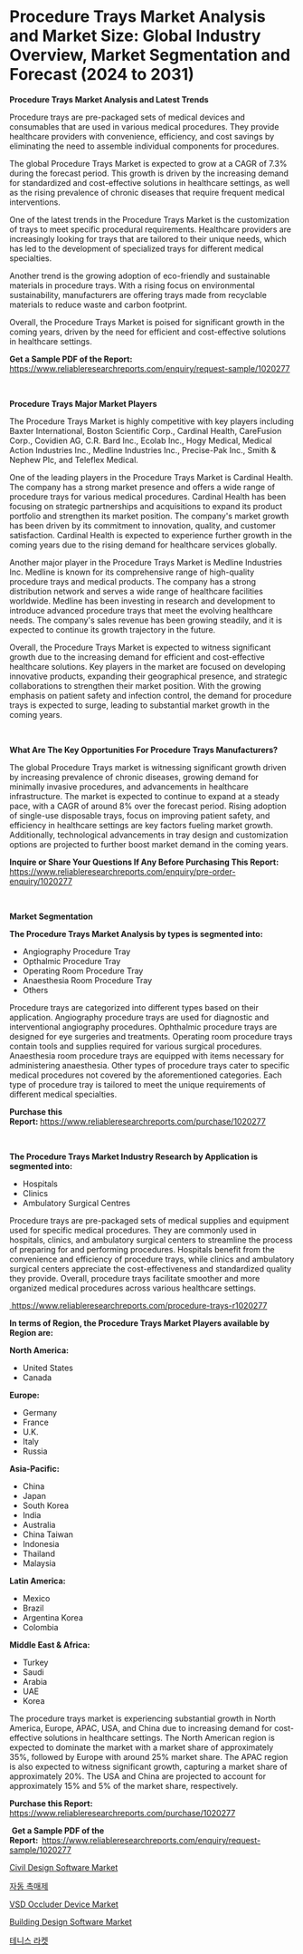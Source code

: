 <p><h1>Procedure Trays Market Analysis and Market Size: Global Industry Overview, Market Segmentation and Forecast (2024 to 2031)</h1></p><p><strong>Procedure Trays Market Analysis and Latest Trends</strong></p>
<p><p>Procedure trays are pre-packaged sets of medical devices and consumables that are used in various medical procedures. They provide healthcare providers with convenience, efficiency, and cost savings by eliminating the need to assemble individual components for procedures.</p><p>The global Procedure Trays Market is expected to grow at a CAGR of 7.3% during the forecast period. This growth is driven by the increasing demand for standardized and cost-effective solutions in healthcare settings, as well as the rising prevalence of chronic diseases that require frequent medical interventions.</p><p>One of the latest trends in the Procedure Trays Market is the customization of trays to meet specific procedural requirements. Healthcare providers are increasingly looking for trays that are tailored to their unique needs, which has led to the development of specialized trays for different medical specialties.</p><p>Another trend is the growing adoption of eco-friendly and sustainable materials in procedure trays. With a rising focus on environmental sustainability, manufacturers are offering trays made from recyclable materials to reduce waste and carbon footprint.</p><p>Overall, the Procedure Trays Market is poised for significant growth in the coming years, driven by the need for efficient and cost-effective solutions in healthcare settings.</p></p>
<p><strong>Get a Sample PDF of the Report:&nbsp;</strong> <a href="https://www.reliableresearchreports.com/enquiry/request-sample/1020277">https://www.reliableresearchreports.com/enquiry/request-sample/1020277</a></p>
<p>&nbsp;</p>
<p><strong>Procedure Trays Major Market Players</strong></p>
<p><p>The Procedure Trays Market is highly competitive with key players including Baxter International, Boston Scientific Corp., Cardinal Health, CareFusion Corp., Covidien AG, C.R. Bard Inc., Ecolab Inc., Hogy Medical, Medical Action Industries Inc., Medline Industries Inc., Precise-Pak Inc., Smith & Nephew Plc, and Teleflex Medical.</p><p>One of the leading players in the Procedure Trays Market is Cardinal Health. The company has a strong market presence and offers a wide range of procedure trays for various medical procedures. Cardinal Health has been focusing on strategic partnerships and acquisitions to expand its product portfolio and strengthen its market position. The company's market growth has been driven by its commitment to innovation, quality, and customer satisfaction. Cardinal Health is expected to experience further growth in the coming years due to the rising demand for healthcare services globally.</p><p>Another major player in the Procedure Trays Market is Medline Industries Inc. Medline is known for its comprehensive range of high-quality procedure trays and medical products. The company has a strong distribution network and serves a wide range of healthcare facilities worldwide. Medline has been investing in research and development to introduce advanced procedure trays that meet the evolving healthcare needs. The company's sales revenue has been growing steadily, and it is expected to continue its growth trajectory in the future.</p><p>Overall, the Procedure Trays Market is expected to witness significant growth due to the increasing demand for efficient and cost-effective healthcare solutions. Key players in the market are focused on developing innovative products, expanding their geographical presence, and strategic collaborations to strengthen their market position. With the growing emphasis on patient safety and infection control, the demand for procedure trays is expected to surge, leading to substantial market growth in the coming years.</p></p>
<p>&nbsp;</p>
<p><strong>What Are The Key Opportunities For Procedure Trays Manufacturers?</strong></p>
<p><p>The global Procedure Trays market is witnessing significant growth driven by increasing prevalence of chronic diseases, growing demand for minimally invasive procedures, and advancements in healthcare infrastructure. The market is expected to continue to expand at a steady pace, with a CAGR of around 8% over the forecast period. Rising adoption of single-use disposable trays, focus on improving patient safety, and efficiency in healthcare settings are key factors fueling market growth. Additionally, technological advancements in tray design and customization options are projected to further boost market demand in the coming years.</p></p>
<p><strong>Inquire or Share Your Questions If Any Before Purchasing This Report:</strong> <a href="https://www.reliableresearchreports.com/enquiry/pre-order-enquiry/1020277">https://www.reliableresearchreports.com/enquiry/pre-order-enquiry/1020277</a></p>
<p>&nbsp;</p>
<p><strong>Market Segmentation</strong></p>
<p><strong>The Procedure Trays Market Analysis by types is segmented into:</strong></p>
<p><ul><li>Angiography Procedure Tray</li><li>Opthalmic Procedure Tray</li><li>Operating Room Procedure Tray</li><li>Anaesthesia Room Procedure Tray</li><li>Others</li></ul></p>
<p><p>Procedure trays are categorized into different types based on their application. Angiography procedure trays are used for diagnostic and interventional angiography procedures. Ophthalmic procedure trays are designed for eye surgeries and treatments. Operating room procedure trays contain tools and supplies required for various surgical procedures. Anaesthesia room procedure trays are equipped with items necessary for administering anaesthesia. Other types of procedure trays cater to specific medical procedures not covered by the aforementioned categories. Each type of procedure tray is tailored to meet the unique requirements of different medical specialties.</p></p>
<p><strong>Purchase this Report:&nbsp;</strong><a href="https://www.reliableresearchreports.com/purchase/1020277">https://www.reliableresearchreports.com/purchase/1020277</a></p>
<p>&nbsp;</p>
<p><strong>The Procedure Trays Market Industry Research by Application is segmented into:</strong></p>
<p><ul><li>Hospitals</li><li>Clinics</li><li>Ambulatory Surgical Centres</li></ul></p>
<p><p>Procedure trays are pre-packaged sets of medical supplies and equipment used for specific medical procedures. They are commonly used in hospitals, clinics, and ambulatory surgical centers to streamline the process of preparing for and performing procedures. Hospitals benefit from the convenience and efficiency of procedure trays, while clinics and ambulatory surgical centers appreciate the cost-effectiveness and standardized quality they provide. Overall, procedure trays facilitate smoother and more organized medical procedures across various healthcare settings.</p></p>
<p><a href="https://www.reliableresearchreports.com/procedure-trays-r1020277">&nbsp;https://www.reliableresearchreports.com/procedure-trays-r1020277</a></p>
<p><strong>In terms of Region, the Procedure Trays Market Players available by Region are:</strong></p>
<p>
    <p> <strong> North America: </strong>
        <ul>
            <li>United States</li>
            <li>Canada</li>
        </ul>
        </p> 
    <p> <strong> Europe: </strong>
        <ul>
            <li>Germany</li>
            <li>France</li>
            <li>U.K.</li>
            <li>Italy</li>
            <li>Russia</li>
        </ul>
        </p> 
    <p> <strong> Asia-Pacific: </strong>
        <ul>
            <li>China</li>
            <li>Japan</li>
            <li>South Korea</li>
            <li>India</li>
            <li>Australia</li>
            <li>China Taiwan</li>
            <li>Indonesia</li>
            <li>Thailand</li>
            <li>Malaysia</li>
        </ul>
        </p> 
    <p> <strong> Latin America: </strong>
        <ul>
            <li>Mexico</li>
            <li>Brazil</li>
            <li>Argentina Korea</li>
            <li>Colombia</li>
        </ul>
        </p> 
    <p> <strong> Middle East & Africa: </strong>
        <ul>
            <li>Turkey</li>
            <li>Saudi</li>
            <li>Arabia</li>
            <li>UAE</li>
            <li>Korea</li>
        </ul>
    </p>
    </p>
<p><p>The procedure trays market is experiencing substantial growth in North America, Europe, APAC, USA, and China due to increasing demand for cost-effective solutions in healthcare settings. The North American region is expected to dominate the market with a market share of approximately 35%, followed by Europe with around 25% market share. The APAC region is also expected to witness significant growth, capturing a market share of approximately 20%. The USA and China are projected to account for approximately 15% and 5% of the market share, respectively.</p></p>
<p><strong>Purchase this Report: </strong><a href="https://www.reliableresearchreports.com/purchase/1020277">https://www.reliableresearchreports.com/purchase/1020277</a></p>
<p>&nbsp;<strong>Get a Sample PDF of the Report:&nbsp;&nbsp;</strong><a href="https://www.reliableresearchreports.com/enquiry/request-sample/1020277">https://www.reliableresearchreports.com/enquiry/request-sample/1020277</a></p>
<p><strong></strong></p>
<p><p><a href="https://issuu.com/reportprime-2/docs/civil-design-software-market-size-2030.pptx">Civil Design Software Market</a></p><p><a href="https://medium.com/@vlcostes/%EC%9E%90%EB%8F%99%EC%B0%A8-%EC%B4%89%EB%A7%A4-%EC%8B%9C%EC%9E%A5%EC%9D%98-%EC%8B%A0%ED%9D%A5-%ED%8A%B8%EB%A0%8C%EB%93%9C-2024%EB%85%84%EB%B6%80%ED%84%B0-2031%EB%85%84%EA%B9%8C%EC%A7%80%EC%9D%98-%EC%84%B8%EA%B3%84-%EC%A0%84%EB%A7%9D-%EB%B0%8F-%EB%AF%B8%EB%9E%98-%EC%A0%84%EB%A7%9D-8dac88d29207">자동 촉매제</a></p><p><a href="https://github.com/sydneyHley85/Market-Research-Report-List-1/blob/main/vsd-occluder-device-market.md">VSD Occluder Device Market</a></p><p><a href="https://issuu.com/reportprime-2/docs/building-design-software-market-size-2030.pptx">Building Design Software Market</a></p><p><a href="https://medium.com/@mujgankortalih/%EA%B8%80%EB%A1%9C%EB%B2%8C-%ED%85%8C%EB%8B%88%EC%8A%A4-%EB%9D%BC%EC%BC%93-%EC%8B%9C%EC%9E%A5%EC%9D%98-%EB%AF%B8%EB%9E%98-%EB%8F%99%ED%96%A5-187-%ED%8E%98%EC%9D%B4%EC%A7%80%EC%9D%98-2024%EB%85%84%EB%B6%80%ED%84%B0-2031%EB%85%84%EA%B9%8C%EC%A7%80%EC%9D%98-%EC%8B%9C%EC%9E%A5-%EC%9D%B8%EC%82%AC%EC%9D%B4%ED%8A%B8-%EB%B0%8F-%EB%B6%84%EC%84%9D-ee12fa7f6e2d">테니스 라켓</a></p></p>